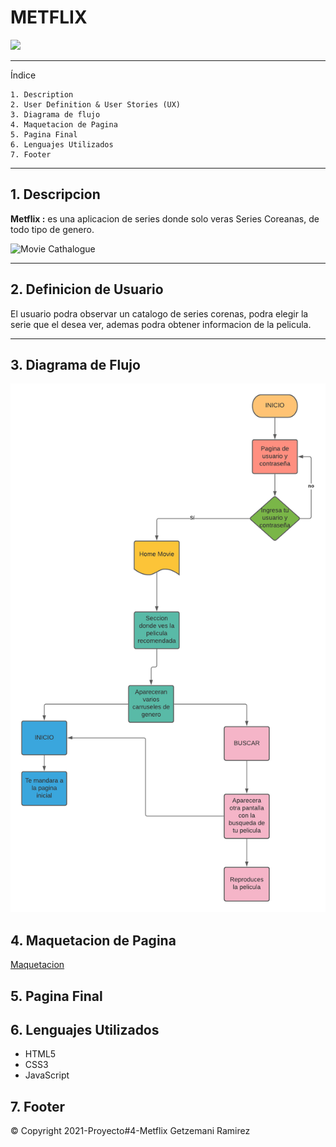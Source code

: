 # METFLIX

![](https://fontmeme.com/permalink/211008/abce2a6397ad77e88560d7a22d5bc264.png)

---
Índice

    1. Description
    2. User Definition & User Stories (UX)
    3. Diagrama de flujo
    4. Maquetacion de Pagina
    5. Pagina Final
    6. Lenguajes Utilizados
    7. Footer
---

## 1. Descripcion

**Metflix :** es una aplicacion de series donde solo veras Series Coreanas, de todo tipo de genero.


![Movie Cathalogue]()

---

## 2. Definicion de Usuario 

El usuario podra observar un catalogo de series corenas, podra elegir la serie que el desea ver, ademas podra obtener informacion de la pelicula.

---

## 3. Diagrama de Flujo 

![Diagrama de Flujo](./assets/diagramaflujo.png)


## 4. Maquetacion de Pagina
[Maquetacion](https://marvelapp.com/prototype/5f7a8fe/screen/82657125)

## 5. Pagina Final


## 6. Lenguajes Utilizados

+ HTML5
+ CSS3
+ JavaScript

## 7. Footer
© Copyright 2021-Proyecto#4-Metflix  Getzemani Ramirez
